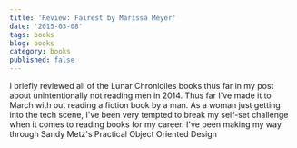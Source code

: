 ```yaml
---
title: 'Review: Fairest by Marissa Meyer'
date: '2015-03-08'
tags: books
blog: books
category: books
published: false
---
```


<p style="text-align: left;">I briefly reviewed all of the Lunar Chroniciles books thus far in my post about unintentionally not reading men in 2014. Thus far I've made it to March with out reading a fiction book by a man. As a woman just getting into the tech scene, I've been very tempted to break my self-set challenge when it comes to reading books for my career. I've been making my way through Sandy Metz's Practical Object Oriented Design</p>
